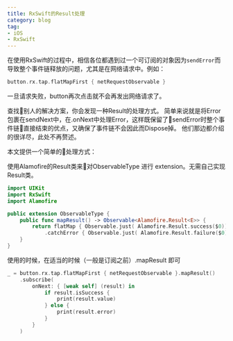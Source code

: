 ```yaml
---
title: RxSwift的Result处理
category: blog
tag:
- iOS
- RxSwift
---
```


在使用RxSwift的过程中，相信各位都遇到过一个可订阅的对象因为`sendError`而导致整个事件链释放的问题，尤其是在网络请求中。例如：
```Swift
button.rx.tap.flatMapFirst { netRequestObservable }
```
一旦请求失败，button再次点击就不会再发出网络请求了。

查找别人的解决方案，你会发现一种Result的处理方式。
简单来说就是将Error包裹在sendNext中，在.onNext中处理Error，这样既保留了sendError时整个事件链直接结束的优点，又确保了事件链不会因此而Dispose掉。
他们那边都介绍的很详尽，此处不再赘述。

本文提供一个简单的处理方式：

使用Alamofire的Result类来对ObservableType 进行 extension。无需自己实现Result类。

```Swift
import UIKit
import RxSwift
import Alamofire

public extension ObservableType {
    public func mapResult() -> Observable<Alamofire.Result<E>> {
        return flatMap { Observable.just( Alamofire.Result.success($0)) }
            .catchError { Observable.just( Alamofire.Result.failure($0)) }
    }
}

```

使用的时候，在适当的时候（一般是订阅之前）.mapResult 即可
```Swift
_ = button.rx.tap.flatMapFirst { netRequestObservable }.mapResult()
    .subscribe(
        onNext: { [weak self] (result) in
            if result.isSuccess {
                print(result.value)
            } else {
                print(result.error)
            }
        }
    )
```
